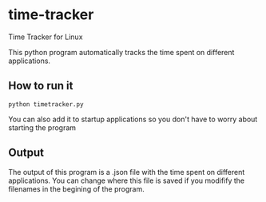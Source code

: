 # time-tracker

Time Tracker for Linux

This python program automatically tracks the time spent on different applications.

## How to run it

`python timetracker.py`

You can also add it to startup applications so you don't have to worry about starting the program

## Output

The output of this program is a .json file with the time spent on different applications. You can change where this file is saved if you modifify the filenames in the begining of the program.
